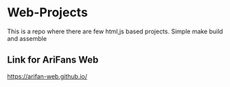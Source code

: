 # Web-Projects
This is a repo where there are few html,js based projects. Simple make build and assemble

## Link for AriFans Web
https://arifan-web.github.io/
